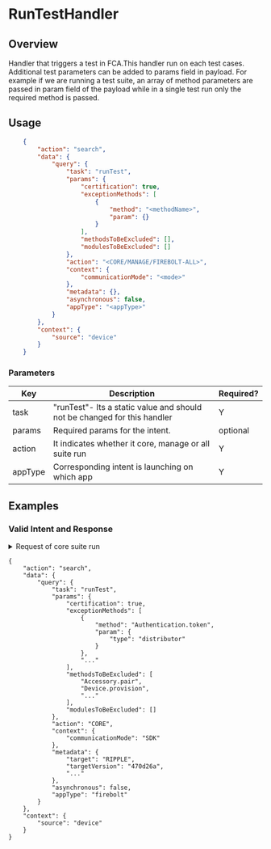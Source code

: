 # RunTestHandler 

## Overview

Handler that triggers a test in FCA.This handler run on each test cases. Additional test parameters can be added to params field in payload.
For example if we are running a test suite, an array of method parameters are passed in param field of the payload while in a single test run only the required method is passed.

## Usage

```json
    {
        "action": "search",
        "data": {
            "query": {
                "task": "runTest",
                "params": {
                    "certification": true,
                    "exceptionMethods": [
                        {
                            "method": "<methodName>",
                            "param": {}
                        }
                    ],
                    "methodsToBeExcluded": [],
                    "modulesToBeExcluded": []
                },
                "action": "<CORE/MANAGE/FIREBOLT-ALL>",
                "context": {
                    "communicationMode": "<mode>"
                },
                "metadata": {},
                "asynchronous": false,
                "appType": "<appType>"
            }
        },
        "context": {
            "source": "device"
        }
    }
```

### Parameters

| Key                       | Description                                                                   | Required? |
|---------------------------|-------------------------------------------------------------------------------|-----------|
| task                      | "runTest"- Its a static value and should not be changed for this handler      | Y         |
| params                    | Required  params for  the intent.                                             | optional  |
| action                    | It indicates whether it core, manage or all suite run                         | Y  |
| appType                   | Corresponding intent is launching on which app                                | Y         |

## Examples

### Valid Intent and Response

<details>
    <summary> Request of core suite run</summary>
</details>

    {
        "action": "search",
        "data": {
            "query": {
                "task": "runTest",
                "params": {
                    "certification": true,
                    "exceptionMethods": [
                        {
                            "method": "Authentication.token",
                            "param": {
                                "type": "distributor"
                            }
                        },
                        "..."
                    ],
                    "methodsToBeExcluded": [
                        "Accessory.pair",
                        "Device.provision",
                        "..."
                    ],
                    "modulesToBeExcluded": []
                },
                "action": "CORE",
                "context": {
                    "communicationMode": "SDK"
                },
                "metadata": {
                    "target": "RIPPLE",
                    "targetVersion": "470d26a",
                    "..."
                },
                "asynchronous": false,
                "appType": "firebolt"
            }
        },
        "context": {
            "source": "device"
        }
    }
